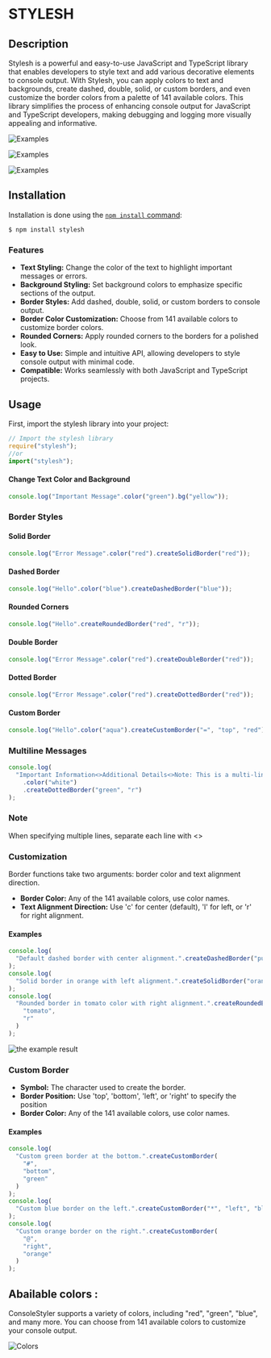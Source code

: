 # STYLESH

## Description

Stylesh is a powerful and easy-to-use JavaScript and TypeScript library that enables developers to style text and add various decorative elements to console output. With Stylesh, you can apply colors to text and backgrounds, create dashed, double, solid, or custom borders, and even customize the border colors from a palette of 141 available colors. This library simplifies the process of enhancing console output for JavaScript and TypeScript developers, making debugging and logging more visually appealing and informative.

![Examples](https://raw.githubusercontent.com/omar-alghaish/stylesh/main/imgs/Screenshot%202023-10-08%20002635.png)

![Examples](https://raw.githubusercontent.com/omar-alghaish/stylesh/main/imgs/Screenshot%202023-10-08%20010657.png)

![Examples](https://raw.githubusercontent.com/omar-alghaish/stylesh/main/imgs/Screenshot%202023-10-08%20011134.png)

## Installation

Installation is done using the
[`npm install` command](https://docs.npmjs.com/getting-started/installing-npm-packages-locally):

```console
$ npm install stylesh
```

### Features

- **Text Styling:** Change the color of the text to highlight important messages or errors.
- **Background Styling:** Set background colors to emphasize specific sections of the output.
- **Border Styles:** Add dashed, double, solid, or custom borders to console output.
- **Border Color Customization:** Choose from 141 available colors to customize border colors.
- **Rounded Corners:** Apply rounded corners to the borders for a polished look.
- **Easy to Use:** Simple and intuitive API, allowing developers to style console output with minimal code.
- **Compatible:** Works seamlessly with both JavaScript and TypeScript projects.

## Usage

First, import the stylesh library into your project:

```js
// Import the stylesh library
require("stylesh");
//or
import("stylesh");
```

#### Change Text Color and Background

```js
console.log("Important Message".color("green").bg("yellow"));
```

### Border Styles

#### Solid Border

```js
console.log("Error Message".color("red").createSolidBorder("red"));
```

#### Dashed Border

```js
console.log("Hello".color("blue").createDashedBorder("blue"));
```

#### Rounded Corners

```js
console.log("Hello".createRoundedBorder("red", "r"));
```

#### Double Border

```js
console.log("Error Message".color("red").createDoubleBorder("red"));
```

#### Dotted Border

```js
console.log("Error Message".color("red").createDottedBorder("red"));
```

#### Custom Border

```js
console.log("Hello".color("aqua").createCustomBorder("=", "top", "red"));
```

### Multiline Messages

```js
console.log(
  "Important Information<>Additional Details<>Note: This is a multi-line message"
    .color("white")
    .createDottedBorder("green", "r")
);
```

### Note

When specifying multiple lines, separate each line with <>

### Customization

Border functions take two arguments: border color and text alignment direction.

- **Border Color:** Any of the 141 available colors, use color names.
- **Text Alignment Direction:** Use 'c' for center (default), 'l' for left, or 'r' for right alignment.

#### Examples

```js
console.log(
  "Default dashed border with center alignment.".createDashedBorder("purple")
);
console.log(
  "Solid border in orange with left alignment.".createSolidBorder("orange", "l")
);
console.log(
  "Rounded border in tomato color with right alignment.".createRoundedBorder(
    "tomato",
    "r"
  )
);
```

![the example result](https://raw.githubusercontent.com/omar-alghaish/stylesh/main/imgs/Screenshot%202023-10-08%20004134.png)

### Custom Border

- **Symbol:** The character used to create the border.
- **Border Position:** Use 'top', 'bottom', 'left', or 'right' to specify the position
- **Border Color:** Any of the 141 available colors, use color names.

#### Examples

```js
console.log(
  "Custom green border at the bottom.".createCustomBorder(
    "#",
    "bottom",
    "green"
  )
);
console.log(
  "Custom blue border on the left.".createCustomBorder("*", "left", "blue")
);
console.log(
  "Custom orange border on the right.".createCustomBorder(
    "@",
    "right",
    "orange"
  )
);
```

## Abailable colors :

ConsoleStyler supports a variety of colors, including "red", "green", "blue", and many more. You can choose from 141 available colors to customize your console output.

![Colors](https://raw.githubusercontent.com/omar-alghaish/stylesh/main/imgs/Web-colors-Wikipedia.png)
